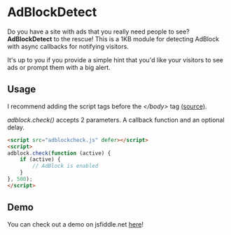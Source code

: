 # AdBlockDetect 

Do you have a site with ads that you really need people to see? **AdBlockDetect** to the rescue! This is a 1KB module for detecting AdBlock with async callbacks for notifying visitors.

It's up to you if you provide a simple hint that you'd like your visitors to see ads or prompt them with a big alert.

## Usage

I recommend adding the script tags before the _\</body>_ tag [(source)](https://developer.yahoo.com/performance/rules.html#js_bottom).

_adblock.check()_ accepts 2 parameters. A callback function and an optional delay. 

```html
<script src="adblockcheck.js" defer></script>
<script>
adblock.check(function (active) {
    if (active) {
        // AdBlock is enabled
    }
}, 500);
</script>
```

## Demo

You can check out a demo on jsfiddle.net [here](http://jsfiddle.net/jillesme/es52j/)!
